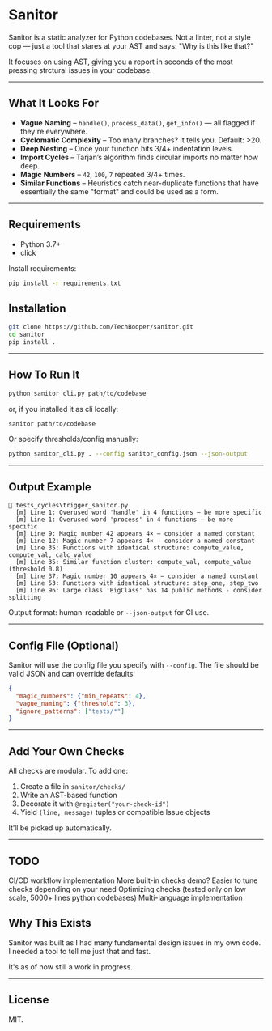 
# Sanitor

Sanitor is a static analyzer for Python codebases. Not a linter, not a style cop — just a tool that stares at your AST and says: "Why is this like that?"

It focuses on using AST, giving you a report in seconds of the most pressing strctural issues in your codebase.

---

## What It Looks For

* **Vague Naming** – `handle()`, `process_data()`, `get_info()` — all flagged if they're everywhere.
* **Cyclomatic Complexity** – Too many branches? It tells you. Default: >20.
* **Deep Nesting** – Once your function hits 3/4+ indentation levels.
* **Import Cycles** – Tarjan’s algorithm finds circular imports no matter how deep.
* **Magic Numbers** – `42`, `100`, `7` repeated 3/4+ times.
* **Similar Functions** – Heuristics catch near-duplicate functions that have essentially the same "format" and could be used as a form.

---


## Requirements

- Python 3.7+
- click

Install requirements:

```bash
pip install -r requirements.txt
```

## Installation

```bash
git clone https://github.com/TechBooper/sanitor.git
cd sanitor
pip install .
```

---


## How To Run It

```bash
python sanitor_cli.py path/to/codebase
```

or, if you installed it as cli locally:

```bash
sanitor path/to/codebase
```

Or specify thresholds/config manually:

```bash
python sanitor_cli.py . --config sanitor_config.json --json-output
```

---

## Output Example

```
📁 tests_cycles\trigger_sanitor.py
  [m] Line 1: Overused word 'handle' in 4 functions – be more specific
  [m] Line 1: Overused word 'process' in 4 functions – be more specific
  [m] Line 9: Magic number 42 appears 4× – consider a named constant
  [m] Line 12: Magic number 7 appears 4× – consider a named constant
  [m] Line 35: Functions with identical structure: compute_value, compute_val, calc_value
  [m] Line 35: Similar function cluster: compute_val, compute_value (threshold 0.8)
  [m] Line 37: Magic number 10 appears 4× – consider a named constant
  [m] Line 53: Functions with identical structure: step_one, step_two
  [m] Line 96: Large class 'BigClass' has 14 public methods - consider splitting
```


Output format: human-readable or `--json-output` for CI use.

---


## Config File (Optional)

Sanitor will use the config file you specify with `--config`. The file should be valid JSON and can override defaults:

```json
{
  "magic_numbers": {"min_repeats": 4},
  "vague_naming": {"threshold": 3},
  "ignore_patterns": ["tests/*"]
}
```

---


## Add Your Own Checks

All checks are modular. To add one:

1. Create a file in `sanitor/checks/`
2. Write an AST-based function
3. Decorate it with `@register("your-check-id")`
4. Yield `(line, message)` tuples or compatible Issue objects

It’ll be picked up automatically.

---

## TODO

CI/CD workflow implementation
More built-in checks
demo?
Easier to tune checks depending on your need
Optimizing checks (tested only on low scale, 5000+ lines python codebases)
Multi-language implementation


## Why This Exists

Sanitor was built as I had many fundamental design issues in my own code. I needed a tool to tell me just that and fast.

It's as of now still a work in progress.

---



## License

MIT.
